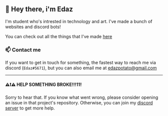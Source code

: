 ## 👋 Hey there, i'm Edaz

I'm student who's intrested in technology and art. I've made a bunch of websites and discord bots!

You can check out all the things that I've made [here](https://edazpotato.github.io/portfolio/ "Click to view my project portfolio")

### 📫 Contact me

If you want to get in touch for something, the fastest way to reach me via discord (`Edaz#5671`), but you can also email me at [edazpotato@gmail.com](mailto:edazpotato@gmail.com "click to email me")

---

#### ⚠️❗⚠️ HELP SOMETHING BROKE!!!11!

Sorry to hear that. If you know what went wrong, please consider opening an issue in that project's repository. Otherwise, you can join my [discord server](https://discord.gg/XJvC9ks "click to join my discord server") to get more help.
<!--
**edazpotato/edazpotato** is a ✨ _special_ ✨ repository because its `README.md` (this file) appears on your GitHub profile.

Here are some ideas to get you started:

- 🔭 I’m currently working on ...
- 🌱 I’m currently learning ...
- 👯 I’m looking to collaborate on ...
- 🤔 I’m looking for help with ...
- 💬 Ask me about ...
- 📫 How to reach me: ...
- 😄 Pronouns: ...
- ⚡ Fun fact: ...
-->
